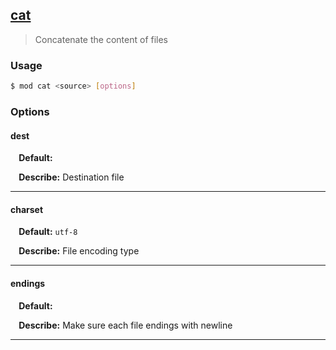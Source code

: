 ## <a href="#cat" name="cat">cat</a>
> Concatenate the content of files

### Usage

```sh
$ mod cat <source> [options]
```

### Options

#### dest

<p> <b>&nbsp;&nbsp;&nbsp;&nbsp;Default:</b> <code><source></code></p>
<p> <b>&nbsp;&nbsp;&nbsp;&nbsp;Describe:</b> Destination file</p>
<hr>

#### charset

<p> <b>&nbsp;&nbsp;&nbsp;&nbsp;Default:</b> <code>utf-8</code></p>
<p> <b>&nbsp;&nbsp;&nbsp;&nbsp;Describe:</b> File encoding type</p>
<hr>

#### endings

<p> <b>&nbsp;&nbsp;&nbsp;&nbsp;Default:</b> <code>
</code></p>
<p> <b>&nbsp;&nbsp;&nbsp;&nbsp;Describe:</b> Make sure each file endings with newline</p>
<hr>







